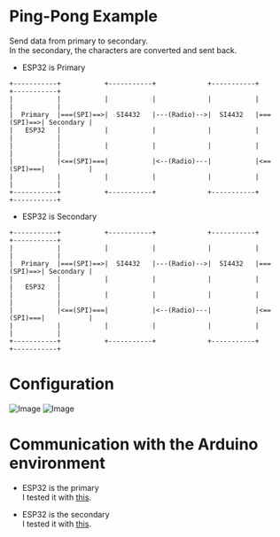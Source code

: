 # Ping-Pong Example   
Send data from primary to secondary.   
In the secondary, the characters are converted and sent back.   

- ESP32 is Primary   
```
+-----------+           +-----------+             +-----------+           +-----------+
|           |           |           |             |           |           |           |
|  Primary  |===(SPI)==>|  SI4432   |---(Radio)-->|  SI4432   |===(SPI)==>| Secondary |
|   ESP32   |           |           |             |           |           |           |
|           |           |           |             |           |           |           |
|           |<==(SPI)===|           |<--(Radio)---|           |<==(SPI)===|           |
|           |           |           |             |           |           |           |
+-----------+           +-----------+             +-----------+           +-----------+
```

- ESP32 is Secondary   

```
+-----------+           +-----------+             +-----------+           +-----------+
|           |           |           |             |           |           |           |
|  Primary  |===(SPI)==>|  SI4432   |---(Radio)-->|  SI4432   |===(SPI)==>| Secondary |
|           |           |           |             |           |           |   ESP32   |
|           |           |           |             |           |           |           |
|           |<==(SPI)===|           |<--(Radio)---|           |<==(SPI)===|           |
|           |           |           |             |           |           |           |
+-----------+           +-----------+             +-----------+           +-----------+
```

# Configuration   
![Image](https://github.com/user-attachments/assets/757cc970-e36d-40bb-9b48-e3d46b6a6474)
![Image](https://github.com/user-attachments/assets/f57288c9-6db4-47a8-b289-3af57583ff27)

# Communication with the Arduino environment   
- ESP32 is the primary   
I tested it with [this](https://github.com/nopnop2002/esp-idf-si4432/tree/main/ArduinoCode/si4432_secondary).   

- ESP32 is the secondary   
I tested it with [this](https://github.com/nopnop2002/esp-idf-si4432/tree/main/ArduinoCode/si4432_primary).   


